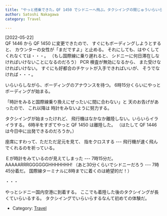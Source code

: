 ```yaml
---
title: "やっと搭乗できた。QF 1450 でシドニーへ飛ぶ。タクシイングの間じゅういらいら"
author: Satoshi Nakagawa
category: Travel

---
```


[2022-05-22]  
 QF 1446 から QF 1450 に変更できたので、
すぐにもボーディングしようとすると、
カウンターの女性が「まだですよ」と止める。
それにしても、はやくしてくれなくては・・・。
（もし国際線に乗り遅れると、
シドニーに何日滞在しなければいけないことになるのだろう）
PCR 検査が無効になるから、
また受けなければいけない。
すぐにも好都合のチケットが入手できればいいが、
そうでなければ・・・。

 いらいらしながら、ボーディングのアナウンスを待つ。
6時15分くらいにやっとボーディングが始まる。

 「時計をみると国際線乗り換えにぜったいに間に合わない」と
天のお告げがあったので、
これ以降は
時計をみないように努力する。

 タクシイングが始まったけれど、
飛行機はなかなか離陸しない。いらいらイライラする。
6時半をすぎてやっと QF 1450 は離陸した。
（はたして QF 1446 は今日中に出発できるのだろうか。）

 座席にすわって、ただただ足元を見て、
指をクロスする ---
飛行機が速く飛んでくれるのを祈っている。

 Ｅが時計をみているのが見えてしまった ---
7時15分だ。
AAAAARRRGGGGGGHHHHHHH!
（あと30分くらいでシドニーだろう --- 7時45分着だ。
国際線ターミナルに8時までに着くのは絶望的だ！）

 ・・・

 やっとシドニー国内空港に到着する。
ここでも着陸した後のタクシイングが長くていらいるする。
タクシイングでいらいらするなんて初めての体験だ。

- Category: [Travel](categories.html#Travel)


